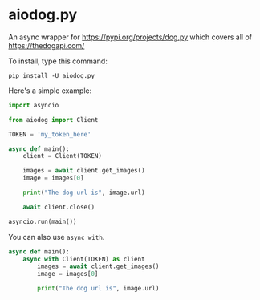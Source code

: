 # aiodog.py
An async wrapper for https://pypi.org/projects/dog.py which covers all of https://thedogapi.com/

To install, type this command:
```
pip install -U aiodog.py
```

Here's a simple example:
```py
import asyncio

from aiodog import Client

TOKEN = 'my_token_here'

async def main():
    client = Client(TOKEN)

    images = await client.get_images()
    image = images[0]

    print("The dog url is", image.url)

    await client.close()

asyncio.run(main())
```

You can also use `async with`.

```py
async def main():
    async with Client(TOKEN) as client
        images = await client.get_images()
        image = images[0]

        print("The dog url is", image.url)
```
